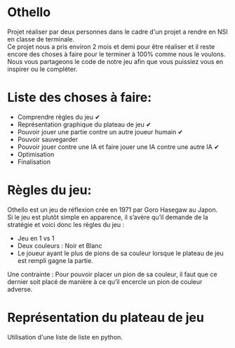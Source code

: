 # Othello
Projet réaliser par deux personnes dans le cadre d'un projet a rendre en NSI en classe de terminale.  
Ce projet nous a pris environ 2 mois et demi pour être réaliser et il reste encore des choses à faire pour le terminer à 100% comme nous le voulons.  
Nous vous partageons le code de notre jeu afin que vous puissiez vous en inspirer ou le compléter.  

# Liste des choses à faire:
- Comprendre règles du jeu ✔
- Représentation graphique du plateau de jeu ✔
- Pouvoir jouer une partie contre un autre joueur humain ✔
- Pouvoir sauvegarder
- Pouvoir jouer contre une IA et faire jouer une IA contre une autre IA ✔
- Optimisation 
- Finalisation

# Règles du jeu:
Othello est un jeu de réflexion crée en 1971 par Goro Hasegaw au Japon.  
Si le jeu est plutôt simple en apparence, il s’avère qu’il demande de la stratégie et voici donc les règles du jeu :
- Jeu en 1 vs 1
- Deux couleurs : Noir et Blanc
- Le joueur ayant le plus de pions de sa couleur lorsque le plateau de jeu est rempli gagne la partie.  

Une contrainte : Pour pouvoir placer un pion de sa couleur, il faut que ce dernier soit placé de manière à ce qu’il encercle un pion de couleur adverse.

# Représentation du plateau de jeu
Utilisation d'une liste de liste en python. 
